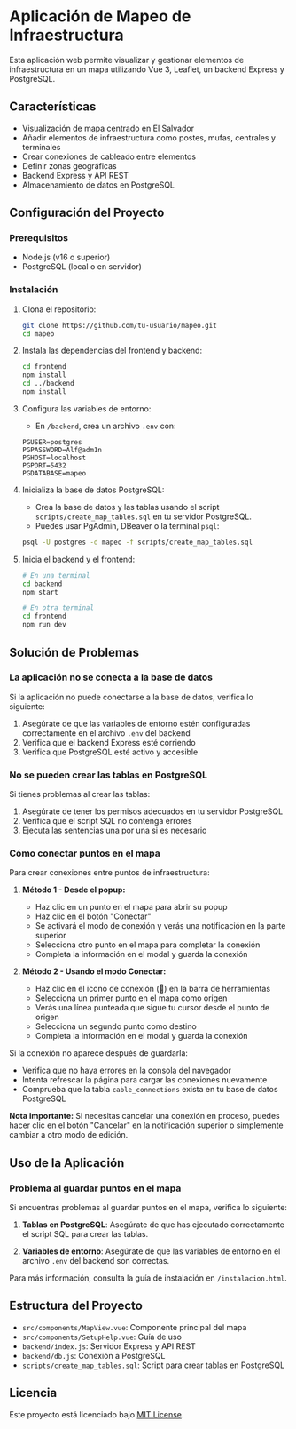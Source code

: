 
# Aplicación de Mapeo de Infraestructura

Esta aplicación web permite visualizar y gestionar elementos de infraestructura en un mapa utilizando Vue 3, Leaflet, un backend Express y PostgreSQL.

## Características

- Visualización de mapa centrado en El Salvador
- Añadir elementos de infraestructura como postes, mufas, centrales y terminales
- Crear conexiones de cableado entre elementos
- Definir zonas geográficas
- Backend Express y API REST
- Almacenamiento de datos en PostgreSQL

## Configuración del Proyecto

### Prerequisitos

- Node.js (v16 o superior)
- PostgreSQL (local o en servidor)
### Instalación

1. Clona el repositorio:
   ```bash
   git clone https://github.com/tu-usuario/mapeo.git
   cd mapeo
   ```

2. Instala las dependencias del frontend y backend:
   ```bash
   cd frontend
   npm install
   cd ../backend
   npm install
   ```

3. Configura las variables de entorno:
   - En `/backend`, crea un archivo `.env` con:
   ```
   PGUSER=postgres
   PGPASSWORD=Alf@adm1n
   PGHOST=localhost
   PGPORT=5432
   PGDATABASE=mapeo
   ```

4. Inicializa la base de datos PostgreSQL:
   - Crea la base de datos y las tablas usando el script `scripts/create_map_tables.sql` en tu servidor PostgreSQL.
   - Puedes usar PgAdmin, DBeaver o la terminal `psql`:
   ```bash
   psql -U postgres -d mapeo -f scripts/create_map_tables.sql
   ```

5. Inicia el backend y el frontend:
   ```bash
   # En una terminal
   cd backend
   npm start

   # En otra terminal
   cd frontend
   npm run dev
   ```

## Solución de Problemas

### La aplicación no se conecta a la base de datos

Si la aplicación no puede conectarse a la base de datos, verifica lo siguiente:

1. Asegúrate de que las variables de entorno estén configuradas correctamente en el archivo `.env` del backend
2. Verifica que el backend Express esté corriendo
3. Verifica que PostgreSQL esté activo y accesible

### No se pueden crear las tablas en PostgreSQL

Si tienes problemas al crear las tablas:

1. Asegúrate de tener los permisos adecuados en tu servidor PostgreSQL
2. Verifica que el script SQL no contenga errores
3. Ejecuta las sentencias una por una si es necesario

### Cómo conectar puntos en el mapa

Para crear conexiones entre puntos de infraestructura:

1. **Método 1 - Desde el popup:**
   - Haz clic en un punto en el mapa para abrir su popup
   - Haz clic en el botón "Conectar"
   - Se activará el modo de conexión y verás una notificación en la parte superior
   - Selecciona otro punto en el mapa para completar la conexión
   - Completa la información en el modal y guarda la conexión

2. **Método 2 - Usando el modo Conectar:**
   - Haz clic en el icono de conexión (🔌) en la barra de herramientas
   - Selecciona un primer punto en el mapa como origen
   - Verás una línea punteada que sigue tu cursor desde el punto de origen
   - Selecciona un segundo punto como destino
   - Completa la información en el modal y guarda la conexión

Si la conexión no aparece después de guardarla:
- Verifica que no haya errores en la consola del navegador
- Intenta refrescar la página para cargar las conexiones nuevamente
- Comprueba que la tabla `cable_connections` exista en tu base de datos PostgreSQL

**Nota importante:** Si necesitas cancelar una conexión en proceso, puedes hacer clic en el botón "Cancelar" en la notificación superior o simplemente cambiar a otro modo de edición.

## Uso de la Aplicación

### Problema al guardar puntos en el mapa

Si encuentras problemas al guardar puntos en el mapa, verifica lo siguiente:

1. **Tablas en PostgreSQL**: Asegúrate de que has ejecutado correctamente el script SQL para crear las tablas.

2. **Variables de entorno**: Asegúrate de que las variables de entorno en el archivo `.env` del backend son correctas.

Para más información, consulta la guía de instalación en `/instalacion.html`.

## Estructura del Proyecto

- `src/components/MapView.vue`: Componente principal del mapa
- `src/components/SetupHelp.vue`: Guía de uso
- `backend/index.js`: Servidor Express y API REST
- `backend/db.js`: Conexión a PostgreSQL
- `scripts/create_map_tables.sql`: Script para crear tablas en PostgreSQL

## Licencia

Este proyecto está licenciado bajo [MIT License](LICENSE).
